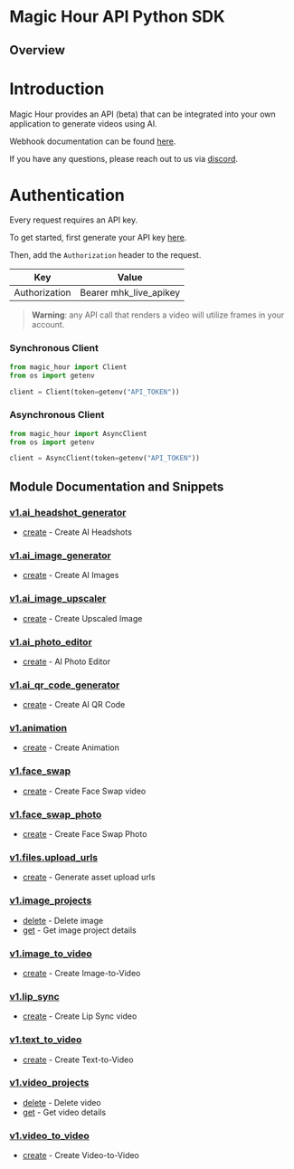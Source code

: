 
# Magic Hour API Python SDK

## Overview

# Introduction 

Magic Hour provides an API (beta) that can be integrated into your own application to generate videos using AI. 

Webhook documentation can be found [here](https://magichour.ai/docs/webhook).

If you have any questions, please reach out to us via [discord](https://discord.gg/JX5rgsZaJp).

# Authentication

Every request requires an API key.

To get started, first generate your API key [here](https://magichour.ai/settings/developer).

Then, add the `Authorization` header to the request.

| Key | Value |
|-|-|
| Authorization | Bearer mhk_live_apikey |

> **Warning**: any API call that renders a video will utilize frames in your account.


### Synchronous Client

```python
from magic_hour import Client
from os import getenv

client = Client(token=getenv("API_TOKEN"))
```

### Asynchronous Client

```python
from magic_hour import AsyncClient
from os import getenv

client = AsyncClient(token=getenv("API_TOKEN"))
```

## Module Documentation and Snippets

### [v1.ai_headshot_generator](magic_hour/resources/v1/ai_headshot_generator/README.md)

* [create](magic_hour/resources/v1/ai_headshot_generator/README.md#create) - Create AI Headshots

### [v1.ai_image_generator](magic_hour/resources/v1/ai_image_generator/README.md)

* [create](magic_hour/resources/v1/ai_image_generator/README.md#create) - Create AI Images

### [v1.ai_image_upscaler](magic_hour/resources/v1/ai_image_upscaler/README.md)

* [create](magic_hour/resources/v1/ai_image_upscaler/README.md#create) - Create Upscaled Image

### [v1.ai_photo_editor](magic_hour/resources/v1/ai_photo_editor/README.md)

* [create](magic_hour/resources/v1/ai_photo_editor/README.md#create) - AI Photo Editor

### [v1.ai_qr_code_generator](magic_hour/resources/v1/ai_qr_code_generator/README.md)

* [create](magic_hour/resources/v1/ai_qr_code_generator/README.md#create) - Create AI QR Code

### [v1.animation](magic_hour/resources/v1/animation/README.md)

* [create](magic_hour/resources/v1/animation/README.md#create) - Create Animation

### [v1.face_swap](magic_hour/resources/v1/face_swap/README.md)

* [create](magic_hour/resources/v1/face_swap/README.md#create) - Create Face Swap video

### [v1.face_swap_photo](magic_hour/resources/v1/face_swap_photo/README.md)

* [create](magic_hour/resources/v1/face_swap_photo/README.md#create) - Create Face Swap Photo

### [v1.files.upload_urls](magic_hour/resources/v1/files/upload_urls/README.md)

* [create](magic_hour/resources/v1/files/upload_urls/README.md#create) - Generate asset upload urls

### [v1.image_projects](magic_hour/resources/v1/image_projects/README.md)

* [delete](magic_hour/resources/v1/image_projects/README.md#delete) - Delete image
* [get](magic_hour/resources/v1/image_projects/README.md#get) - Get image project details

### [v1.image_to_video](magic_hour/resources/v1/image_to_video/README.md)

* [create](magic_hour/resources/v1/image_to_video/README.md#create) - Create Image-to-Video

### [v1.lip_sync](magic_hour/resources/v1/lip_sync/README.md)

* [create](magic_hour/resources/v1/lip_sync/README.md#create) - Create Lip Sync video

### [v1.text_to_video](magic_hour/resources/v1/text_to_video/README.md)

* [create](magic_hour/resources/v1/text_to_video/README.md#create) - Create Text-to-Video

### [v1.video_projects](magic_hour/resources/v1/video_projects/README.md)

* [delete](magic_hour/resources/v1/video_projects/README.md#delete) - Delete video
* [get](magic_hour/resources/v1/video_projects/README.md#get) - Get video details

### [v1.video_to_video](magic_hour/resources/v1/video_to_video/README.md)

* [create](magic_hour/resources/v1/video_to_video/README.md#create) - Create Video-to-Video

<!-- MODULE DOCS END -->
